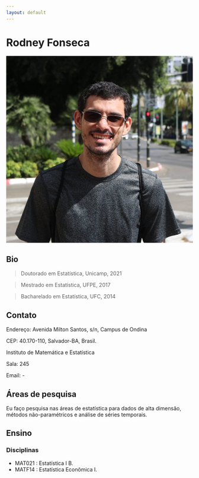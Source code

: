 ```yaml
---
layout: default
---
```



# Rodney Fonseca

![Branching](rodney_photo_crop.jpg)


## Bio

> Doutorado em Estatística, Unicamp, 2021

> Mestrado em Estatística, UFPE, 2017<br>

> Bacharelado em Estatística, UFC, 2014<br>

## Contato

Endereço: Avenida Milton Santos,  s/n, Campus de Ondina

CEP: 40.170-110, Salvador-BA, Brasil.

Instituto de Matemática e Estatística<br>

Sala: 245

Email: -

## Áreas de pesquisa

Eu faço pesquisa nas áreas de estatística para dados de alta dimensão, métodos não-paramétricos e análise de séries temporais.


## Ensino

### Disciplinas 

*   MAT021 : Estatística I B.
*   MATF14 : Estatística Econômica I.

